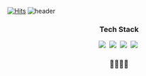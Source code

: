 [![Hits](https://hits.seeyoufarm.com/api/count/incr/badge.svg?url=https%3A%2F%2Fgithub.com%2Fhelloju817&count_bg=%239695F4&title_bg=%231D00FF&icon=lastpass.svg&icon_color=%23E7E7E7&title=VISIT&edge_flat=true)](https://hits.seeyoufarm.com)
![header](https://capsule-render.vercel.app/api?type=shark&color=auto&height=250&section=header&text=Juyoung's%20GitHub&fontSize=70&animation=scaleIn)

<h3 align="center"> Tech Stack </h3>
<p align="center">
  <img src="https://img.shields.io/badge/Python-3766AB?style=flat-square&logo=Python&logoColor=white"/></a>&nbsp 
  <img src="https://img.shields.io/badge/C++-00599C?style=flat-square&logo=C%2B%2B&logoColor=white"/></a>&nbsp 
  <img src="https://img.shields.io/badge/Java-007396?style=flat-square&logo=Java&logoColor=white"/></a>&nbsp
  <img src="https://img.shields.io/badge/Mysql-E6B91E?style=flat-square&logo=MySql&logoColor=white"/></a>&nbsp 
</p>

<h3 align="center">🌈✨✨🌈</h3>
<br>

<!---
helloju817/helloju817 is a ✨ special ✨ repository because its `README.md` (this file) appears on your GitHub profile.
You can click the Preview link to take a look at your changes.
--->
